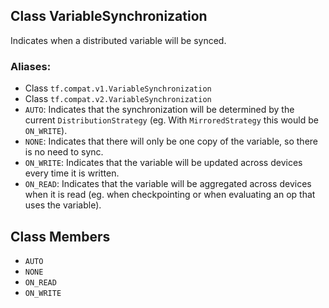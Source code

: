 ## Class VariableSynchronization

Indicates when a distributed variable will be synced.
### Aliases:
- Class `tf.compat.v1.VariableSynchronization`
- Class `tf.compat.v2.VariableSynchronization`
- `AUTO`: Indicates that the synchronization will be determined by the current `DistributionStrategy` (eg. With `MirroredStrategy` this would be `ON_WRITE`).
- `NONE`: Indicates that there will only be one copy of the variable, so there is no need to sync.
- `ON_WRITE`: Indicates that the variable will be updated across devices every time it is written.
- `ON_READ`: Indicates that the variable will be aggregated across devices when it is read (eg. when checkpointing or when evaluating an op that uses the variable).
## Class Members
- `AUTO`
- `NONE`
- `ON_READ`
- `ON_WRITE`
